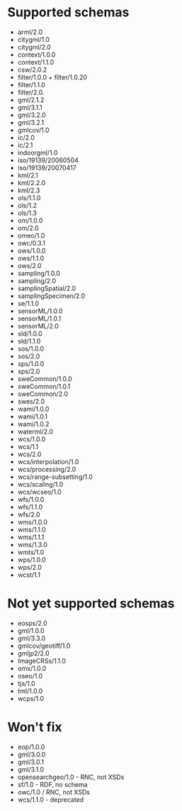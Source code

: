 # Supported schemas

* arml/2.0
* citygml/1.0
* citygml/2.0
* context/1.0.0
* context/1.1.0
* csw/2.0.2
* filter/1.0.0 + filter/1.0.20
* filter/1.1.0
* filter/2.0.
* gml/2.1.2
* gml/3.1.1
* gml/3.2.0
* gml/3.2.1
* gmlcov/1.0
* ic/2.0
* ic/2.1
* indoorgml/1.0
* iso/19139/20060504
* iso/19139/20070417
* kml/2.1
* kml/2.2.0
* kml/2.3
* ols/1.1.0
* ols/1.2
* ols/1.3
* om/1.0.0
* om/2.0
* omeo/1.0
* owc/0.3.1
* ows/1.0.0
* ows/1.1.0
* ows/2.0
* sampling/1.0.0
* sampling/2.0
* samplingSpatial/2.0
* samplingSpecimen/2.0
* se/1.1.0
* sensorML/1.0.0
* sensorML/1.0.1
* sensorML/2.0
* sld/1.0.0
* sld/1.1.0
* sos/1.0.0
* sos/2.0
* sps/1.0.0
* sps/2.0
* sweCommon/1.0.0
* sweCommon/1.0.1
* sweCommon/2.0
* swes/2.0
* wami/1.0.0
* wami/1.0.1
* wami/1.0.2
* waterml/2.0
* wcs/1.0.0
* wcs/1.1
* wcs/2.0
* wcs/interpolation/1.0
* wcs/processing/2.0
* wcs/range-subsetting/1.0
* wcs/scaling/1.0
* wcs/wcseo/1.0
* wfs/1.0.0
* wfs/1.1.0
* wfs/2.0
* wms/1.0.0
* wms/1.1.0
* wms/1.1.1
* wms/1.3.0
* wmts/1.0
* wps/1.0.0
* wps/2.0
* wcst/1.1

# Not yet supported schemas

* eosps/2.0
* gml/1.0.0
* gml/3.3.0
* gmlcov/geotiff/1.0
* gmljp2/2.0
* ImageCRSs/1.1.0
* omx/1.0.0
* oseo/1.0
* tjs/1.0
* tml/1.0.0
* wcps/1.0

# Won't fix

* eop/1.0.0
* gml/3.0.0
* gml/3.0.1
* gml/3.1.0
* opensearchgeo/1.0 - RNC, not XSDs
* sf/1.0 - RDF, no schema
* owc/1.0 / RNC, not XSDs
* wcs/1.1.0 - deprecated
